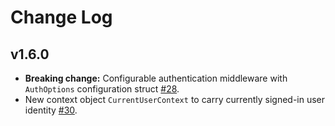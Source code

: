 # Change Log

## v1.6.0

- **Breaking change:** Configurable authentication middleware with `AuthOptions` configuration struct [#28](https://github.com/grafana/grafana-azure-sdk-go/pull/28).
- New context object `CurrentUserContext` to carry currently signed-in user identity [#30](https://github.com/grafana/grafana-azure-sdk-go/pull/30).
